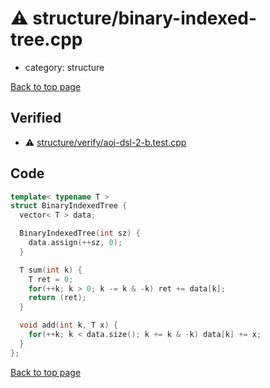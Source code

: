 <!-- mathjax config similar to math.stackexchange -->
<script type="text/javascript" async
  src="https://cdnjs.cloudflare.com/ajax/libs/mathjax/2.7.5/MathJax.js?config=TeX-MML-AM_CHTML">
</script>
<script type="text/x-mathjax-config">
  MathJax.Hub.Config({
    TeX: { equationNumbers: { autoNumber: "AMS" }},
    tex2jax: {
      inlineMath: [ ['$','$'] ],
      processEscapes: true
    },
    "HTML-CSS": { matchFontHeight: false },
    displayAlign: "left",
    displayIndent: "2em"
  });
</script>

<script type="text/javascript" src="https://cdnjs.cloudflare.com/ajax/libs/jquery/3.4.1/jquery.min.js"></script>
<script src="https://cdn.jsdelivr.net/npm/jquery-balloon-js@1.1.2/jquery.balloon.min.js" integrity="sha256-ZEYs9VrgAeNuPvs15E39OsyOJaIkXEEt10fzxJ20+2I=" crossorigin="anonymous"></script>
<script type="text/javascript" src="../../assets/js/copy-button.js"></script>
<link rel="stylesheet" href="../../assets/css/copy-button.css" />


# :warning: structure/binary-indexed-tree.cpp
* category: structure


[Back to top page](../../index.html)



## Verified
* :warning: [structure/verify/aoj-dsl-2-b.test.cpp](../../verify/structure/verify/aoj-dsl-2-b.test.cpp.html)


## Code
```cpp
template< typename T >
struct BinaryIndexedTree {
  vector< T > data;

  BinaryIndexedTree(int sz) {
    data.assign(++sz, 0);
  }

  T sum(int k) {
    T ret = 0;
    for(++k; k > 0; k -= k & -k) ret += data[k];
    return (ret);
  }

  void add(int k, T x) {
    for(++k; k < data.size(); k += k & -k) data[k] += x;
  }
};

```

[Back to top page](../../index.html)

